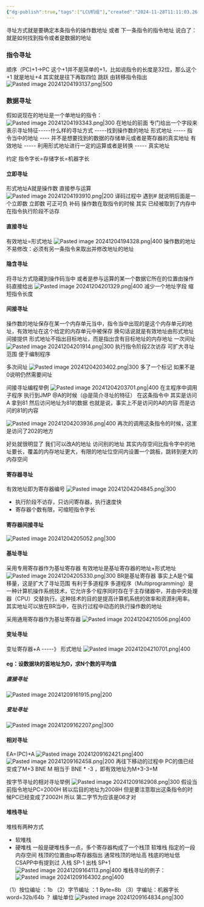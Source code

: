 ```yaml
---
{"dg-publish":true,"tags":["LCU机组"],"created":"2024-11-28T11:11:03.264+08:00","updated":"2025-04-19T09:58:29.184+08:00","permalink":"/LCU principles of computer composition/寻址方式/","dgPassFrontmatter":true,"noteIcon":""}
---
```



寻址方式就是要确定本条指令的操作数地址 或者 下一条指令的指令地址
说白了：就是如何找到指令或者是数据的地址
### 指令寻址
顺序（PC)+1->PC
这个+1并不是简单的+1，比如说指令的长度是32位，那么这个+1 就是地址+4  其实就是往下再取四位 
跳跃  由转移指令指出
![Pasted image 20241204193137.png|500](/img/user/accessory/Pasted%20image%2020241204193137.png)

### 数据寻址
假如说现在的地址是一个单地址的指令：
![Pasted image 20241204193343.png|300](/img/user/accessory/Pasted%20image%2020241204193343.png)
在地址的前面 专门给出一个字段来表示寻址特征-----什么样的寻址方式 -----找到操作数的地址
形式地址  -----  指令当中的地址  ---- 并不是想要找到的数据的存储单元或者是寄存器的真实地址
有效地址  -----  利用形式地址进行一定的运算或者是转换   ----- 真实地址

约定   指令字长=存储字长=机器字长

#### 立即寻址
形式地址A就是操作数  直接参与运算
![Pasted image 20241204193910.png|200](/img/user/accessory/Pasted%20image%2020241204193910.png)
译码过程中 遇到# 就说明后面是一个立即数
立即数 可正可负  补码
操作数在取指令的时候 其实 已经被取到了内存中
在指令执行阶段不访存

#### 直接寻址
有效地址=形式地址
![Pasted image 20241204194328.png|400](/img/user/accessory/Pasted%20image%2020241204194328.png)
操作数的地址不易修改：必须有另一条指令来取出并修改地址的地址

#### 隐含寻址
将寻址方式隐藏到操作码当中  或者是参与运算的某一个数据它所在的位置由操作码直接给出
![Pasted image 20241204201329.png|400](/img/user/accessory/Pasted%20image%2020241204201329.png)
减少一个地址字段 缩短指令长度

#### 间接寻址
操作数的地址保存在某一个内存单元当中，指令当中出现的是这个内存单元的地址，有效地址在这个给定的内存单元中被保存
换句话说就是有效地址由形式地址间接提供
形式地址不指出目标地址，而是指出含有目标地址的内存地址
一次间址
![Pasted image 20241204201914.png|300](/img/user/accessory/Pasted%20image%2020241204201914.png)
执行指令阶段2次访存
可扩大寻址范围
便于编制程序

多次间址
![Pasted image 20241204203402.png|300](/img/user/accessory/Pasted%20image%2020241204203402.png)
多了一个标记   如果不是0说明仍然需要间址

间接寻址编程举例
![Pasted image 20241204203701.png|400](/img/user/accessory/Pasted%20image%2020241204203701.png)
在主程序中调用子程序    执行到JMP @A的时候（@是简介寻址的特征）
在这条指令中  其实是访问A 拿到81 然后访问地址为81的数据
也就是说，事实上不是访问的A的内容 而是访问的81的内容

![Pasted image 20241204203936.png|400](/img/user/accessory/Pasted%20image%2020241204203936.png)
再次的调用这条指令的时候，这里是访问了202的地方

好处就很明显了    我们可以改A的地址  访问别的地址
其实内存空间比指令字中的地址要长，覆盖的内存地址更大，有限的地址位空间内设置一个跳板，跳转到更大的内存空间

#### 寄存器寻址
有效地址即为寄存器编号
![Pasted image 20241204204845.png|300](/img/user/accessory/Pasted%20image%2020241204204845.png)
- 执行阶段不访存，只访问寄存器，执行速度快
- 寄存器个数有限，可缩短指令字长
#### 寄存器间接寻址
![Pasted image 20241204205052.png|300](/img/user/accessory/Pasted%20image%2020241204205052.png)
#### 基址寻址
采用专用寄存器作为基址寄存器
有效地址是基址寄存器的地址+形式地址
![Pasted image 20241204205330.png|300](/img/user/accessory/Pasted%20image%2020241204205330.png)
BR是基址寄存器
事实上A是个偏移量，这是扩大了寻址范围
有利于多道程序
多道程序（Multiprogramming）是一种计算机操作系统技术，它允许多个程序同时存在于主存储器中，并由中央处理器（CPU）交替执行。这种技术的目的是提高计算机系统的效率和资源利用率。
其实地址可以放在BR当中，在执行过程中动态的执行操作数的地址

采用通用寄存器作为基址寄存器
![Pasted image 20241204210506.png|400](/img/user/accessory/Pasted%20image%2020241204210506.png)

#### 变址寻址
变址寄存器+A   -----》 形式地址
![Pasted image 20241204210701.png|400](/img/user/accessory/Pasted%20image%2020241204210701.png)


#### eg：设数据块的首地址为D，求N个数的平均值
##### 直接寻址
![Pasted image 20241209161915.png|200](/img/user/accessory/Pasted%20image%2020241209161915.png)
##### 变址寻址
![Pasted image 20241209162207.png|300](/img/user/accessory/Pasted%20image%2020241209162207.png)

#### 相对寻址
EA=(PC)+A
![Pasted image 20241209162421.png|400](/img/user/accessory/Pasted%20image%2020241209162421.png)
![Pasted image 20241209162458.png|200](/img/user/accessory/Pasted%20image%2020241209162458.png)
再往下移动的过程中 PC的值已经变成了M+3  BNE M 相当于 BNE * -3 ，即有效地址为M+3-3=M

 按字节寻址的相对寻址举例
![Pasted image 20241209162908.png|300](/img/user/accessory/Pasted%20image%2020241209162908.png)
假设当前指令地址PC=2000H
转以后目的地址为2008H
但是要注意取出这条指令的时候PC已经变成了2002H  所以 第二字节为应该是06才对


#### 堆栈寻址
堆栈有两种方式
- 软堆栈
- 硬堆栈
一般是硬堆栈多一点，多个寄存器构成了一个栈顶
软堆栈 指定的一段内存空间
栈顶的位置由sp寄存器指出 通常栈顶的地址高 栈底的地址低   CSAPP中有提到过
入栈 SP-1
出栈 SP+1
![Pasted image 20241209164113.png|400](/img/user/accessory/Pasted%20image%2020241209164113.png)
堆栈寻址的例子：
![Pasted image 20241209164302.png|400](/img/user/accessory/Pasted%20image%2020241209164302.png)

（1）按位编址 ：1b
（2）字节编址 ：1 Byte=8b
（3）字编址：机器字长word=32b/64b  ？ 编址单位
![Pasted image 20241209164834.png|300](/img/user/accessory/Pasted%20image%2020241209164834.png)
